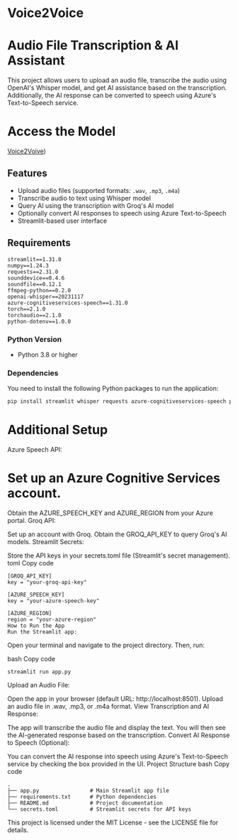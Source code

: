 # Voice2Voice



# Audio File Transcription & AI Assistant

This project allows users to upload an audio file, transcribe the audio using OpenAI's Whisper model, and get AI assistance based on the transcription. Additionally, the AI response can be converted to speech using Azure's Text-to-Speech service.

# Access the Model
[Voice2Voive](https://huggingface.co/spaces/yash001010/Voice2Voice))

## Features

- Upload audio files (supported formats: `.wav`, `.mp3`, `.m4a`)
- Transcribe audio to text using Whisper model
- Query AI using the transcription with Groq's AI model
- Optionally convert AI responses to speech using Azure Text-to-Speech
- Streamlit-based user interface

## Requirements
```
streamlit==1.31.0
numpy==1.24.3
requests==2.31.0
sounddevice==0.4.6
soundfile==0.12.1
ffmpeg-python==0.2.0
openai-whisper==20231117
azure-cognitiveservices-speech==1.31.0
torch==2.1.0
torchaudio==2.1.0
python-dotenv==1.0.0

```

### Python Version

- Python 3.8 or higher

### Dependencies

You need to install the following Python packages to run the application:

```bash
pip install streamlit whisper requests azure-cognitiveservices-speech pydub
```
# Additional Setup
Azure Speech API:

# Set up an Azure Cognitive Services account.
Obtain the AZURE_SPEECH_KEY and AZURE_REGION from your Azure portal.
Groq API:

Set up an account with Groq.
Obtain the GROQ_API_KEY to query Groq's AI models.
Streamlit Secrets:

Store the API keys in your secrets.toml file (Streamlit's secret management).
toml
Copy code
```
[GROQ_API_KEY]
key = "your-groq-api-key"

[AZURE_SPEECH_KEY]
key = "your-azure-speech-key"

[AZURE_REGION]
region = "your-azure-region"
How to Run the App
Run the Streamlit app:

```
Open your terminal and navigate to the project directory. Then, run:

bash
Copy code
```
streamlit run app.py
```
Upload an Audio File:

Open the app in your browser (default URL: http://localhost:8501).
Upload an audio file in .wav, .mp3, or .m4a format.
View Transcription and AI Response:

The app will transcribe the audio file and display the text.
You will then see the AI-generated response based on the transcription.
Convert AI Response to Speech (Optional):

You can convert the AI response into speech using Azure's Text-to-Speech service by checking the box provided in the UI.
Project Structure
bash
Copy code
```
.
├── app.py                # Main Streamlit app file
├── requirements.txt      # Python dependencies
├── README.md             # Project documentation
└── secrets.toml          # Streamlit secrets for API keys

```
This project is licensed under the MIT License - see the LICENSE file for details.


